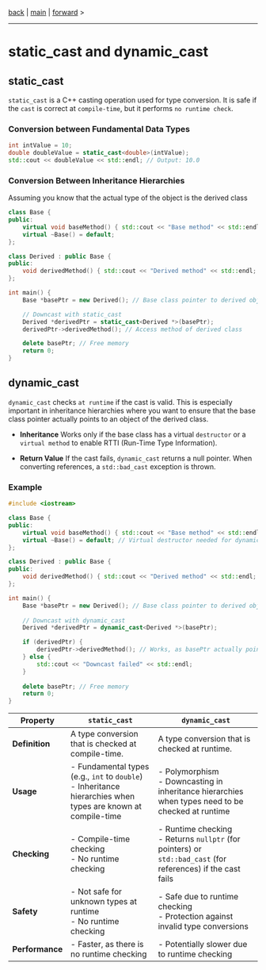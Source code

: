 
[back](cpp06_02_downcast_and_upcast.md) | [main](/) | [forward](cpp06_04_reinterpret_cast.md) > 

---

# static_cast and dynamic_cast 

## static_cast
`static_cast` is a C++ casting operation used for type conversion. It is safe if the `cast` is correct at `compile-time`, but it performs `no runtime check`.

### Conversion between Fundamental Data Types

```cpp
int intValue = 10;
double doubleValue = static_cast<double>(intValue);
std::cout << doubleValue << std::endl; // Output: 10.0
```

### Conversion Between Inheritance Hierarchies
Assuming you know that the actual type of the object is the derived class

```cpp
class Base {
public:
    virtual void baseMethod() { std::cout << "Base method" << std::endl; }
    virtual ~Base() = default;
};

class Derived : public Base {
public:
    void derivedMethod() { std::cout << "Derived method" << std::endl; }
};

int main() {
    Base *basePtr = new Derived(); // Base class pointer to derived object

    // Downcast with static_cast
    Derived *derivedPtr = static_cast<Derived *>(basePtr);
    derivedPtr->derivedMethod(); // Access method of derived class

    delete basePtr; // Free memory
    return 0;
}
```

## dynamic_cast
`dynamic_cast` checks `at runtime` if the cast is valid. This is especially important in inheritance hierarchies where you want to ensure that the base class pointer actually points to an object of the derived class.

- **Inheritance** Works only if the base class has a virtual `destructor` or a `virtual method` to enable RTTI (Run-Time Type Information).

- **Return Value** If the cast fails, `dynamic_cast` returns a null pointer. When converting references, a `std::bad_cast` exception is thrown.

### Example
```cpp
#include <iostream>

class Base {
public:
    virtual void baseMethod() { std::cout << "Base method" << std::endl; }
    virtual ~Base() = default; // Virtual destructor needed for dynamic_cast
};

class Derived : public Base {
public:
    void derivedMethod() { std::cout << "Derived method" << std::endl; }
};

int main() {
    Base *basePtr = new Derived(); // Base class pointer to derived object
    
    // Downcast with dynamic_cast
    Derived *derivedPtr = dynamic_cast<Derived *>(basePtr);

    if (derivedPtr) {
        derivedPtr->derivedMethod(); // Works, as basePtr actually points to a Derived object
    } else {
        std::cout << "Downcast failed" << std::endl;
    }
    
    delete basePtr; // Free memory
    return 0;
}
```

| **Property**         | **`static_cast`**                                                                                         | **`dynamic_cast`**                                                                                                          |
|----------------------|-----------------------------------------------------------------------------------------------------------|----------------------------------------------------------------------------------------------------------------------------|
| **Definition**       | A type conversion that is checked at compile-time.                                                        | A type conversion that is checked at runtime.                                                                             |
| **Usage**            | - Fundamental types (e.g., `int` to `double`) <br> - Inheritance hierarchies when types are known at compile-time | - Polymorphism <br> - Downcasting in inheritance hierarchies when types need to be checked at runtime                      |
| **Checking**         | - Compile-time checking <br> - No runtime checking                                                         | - Runtime checking <br> - Returns `nullptr` (for pointers) or `std::bad_cast` (for references) if the cast fails            |
| **Safety**           | - Not safe for unknown types at runtime <br> - No runtime checking                                        | - Safe due to runtime checking <br> - Protection against invalid type conversions                                         |
| **Performance**      | - Faster, as there is no runtime checking                                                                   | - Potentially slower due to runtime checking                                                                             |
